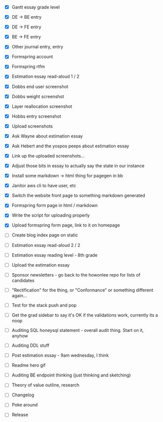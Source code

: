 - [x] Gantt essay grade level
- [x] DE -> BE entry
- [x] DE -> FE entry
- [x] BE -> FE entry
- [x] Other journal entry, entry

- [x] Formspring account
- [x] Formspring rtfm
- [x] Estimation essay read-aloud 1 / 2
- [x] Dobbs end user screenshot
- [x] Dobbs weight screenshot
- [x] Layer reallocation screenshot
- [x] Hobbs entry screenshot
- [x] Upload screenshots

- [x] Ask Wayne about estimation essay
- [x] Ask Hebert and the yospos peeps about estimation essay
- [x] Link up the uploaded screenshots...
- [x] Adjust those bits in essay to actually say the state in our instance

- [x] Install some markdown -> html thing for pagegen in bb
- [x] Janitor aws cli to have user, etc
- [x] Switch the website front page to something markdown generated
- [x] Formspring form page in html / markdown
- [x] Write the script for uploading properly
- [x] Upload formspring form page, link to it on homepage

- [ ] Create blog index page on static
- [ ] Estimation essay read-aloud 2 / 2
- [ ] Estimation essay reading level - 8th grade
- [ ] Upload the estimation essay
- [ ] Sponsor newsletters - go back to the howonlee repo for lists of candidates

- [ ] "Rectification" for the thing, or "Conformance" or something different again...
- [ ] Test for the stack push and pop
- [ ] Get the grad sidebar to say it's OK if the validations work, currently its a noop
- [ ] Auditing SQL honeysql statement - overall audit thing. Start on it, anyhow
- [ ] Auditing DDL stuff

- [ ] Post estimation essay - 9am wednesday, I think
- [ ] Readme hero gif
- [ ] Auditing BE endpoint thinking (just thinking and sketching)
- [ ] Theory of value outline, research
- [ ] Changelog
- [ ] Poke around
- [ ] Release
